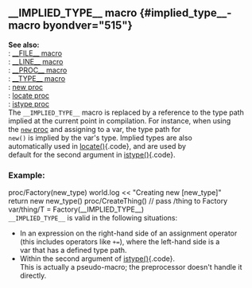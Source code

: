 ## \_\_IMPLIED_TYPE\_\_ macro {#implied_type__-macro byondver="515"}    
**See also:**    
:   [\_\_FILE\_\_ macro](/DM/preprocessor/__FILE__)    
:   [\_\_LINE\_\_ macro](/DM/preprocessor/__LINE__)    
:   [\_\_PROC\_\_ macro](/DM/preprocessor/__PROC__)    
:   [\_\_TYPE\_\_ macro](/DM/preprocessor/__TYPE__)    
:   [new proc](/proc/new)    
:   [locate proc](/proc/locate)    
:   [istype proc](/proc/istype)    
The `__IMPLIED_TYPE__` macro is replaced by a reference to the type path    
implied at the current point in compilation. For instance, when using    
the [`new` proc](/proc/new) and assigning to a var, the type path for    
`new()` is implied by the var\'s type. Implied types are also    
automatically used in [locate()](/proc/locate){.code}, and are used by    
default for the second argument in [istype()](/proc/istype){.code}.    
### Example:    
proc/Factory(new_type) world.log \<\< \"Creating new \[new_type\]\"    
return new new_type() proc/CreateThing() // pass /thing to Factory    
var/thing/T = Factory(\_\_IMPLIED_TYPE\_\_)    
`__IMPLIED_TYPE__` is valid in the following situations:    
-   In an expression on the right-hand side of an assignment operator    
    (this includes operators like `+=`), where the left-hand side is a    
    var that has a defined type path.    
-   Within the second argument of [istype()](/proc/istype){.code}.    
This is actually a pseudo-macro; the preprocessor doesn\'t handle it    
directly.  